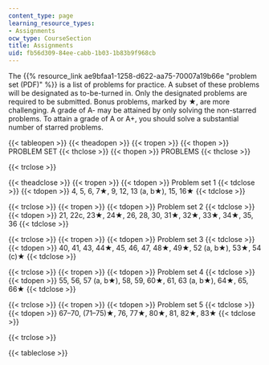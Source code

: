 ```yaml
---
content_type: page
learning_resource_types:
- Assignments
ocw_type: CourseSection
title: Assignments
uid: fb56d309-84ee-cabb-1b03-1b83b9f968cb
---
```


The {{% resource_link ae9bfaa1-1258-d622-aa75-70007a19b66e "problem set (PDF)" %}} is a list of problems for practice. A subset of these problems will be designated as to-be-turned in. Only the designated problems are required to be submitted. Bonus problems, marked by ★, are more challenging. A grade of A- may be attained by only solving the non-starred problems. To attain a grade of A or A+, you should solve a substantial number of starred problems.

{{< tableopen >}}
{{< theadopen >}}
{{< tropen >}}
{{< thopen >}}
PROBLEM SET
{{< thclose >}}
{{< thopen >}}
PROBLEMS
{{< thclose >}}

{{< trclose >}}

{{< theadclose >}}
{{< tropen >}}
{{< tdopen >}}
Problem set 1
{{< tdclose >}}
{{< tdopen >}}
4, 5, 6, 7★, 9, 12, 13 (a, b★), 15, 16★
{{< tdclose >}}

{{< trclose >}}
{{< tropen >}}
{{< tdopen >}}
Problem set 2
{{< tdclose >}}
{{< tdopen >}}
21, 22c, 23★, 24★, 26, 28, 30, 31★, 32★, 33★, 34★, 35, 36
{{< tdclose >}}

{{< trclose >}}
{{< tropen >}}
{{< tdopen >}}
Problem set 3
{{< tdclose >}}
{{< tdopen >}}
40, 41, 43, 44★, 45, 46, 47, 48★, 49★, 52 (a, b★), 53★, 54 (c)★
{{< tdclose >}}

{{< trclose >}}
{{< tropen >}}
{{< tdopen >}}
Problem set 4
{{< tdclose >}}
{{< tdopen >}}
55, 56, 57 (a, b★), 58, 59, 60★, 61, 63 (a, b★), 64★, 65, 66★
{{< tdclose >}}

{{< trclose >}}
{{< tropen >}}
{{< tdopen >}}
Problem set 5
{{< tdclose >}}
{{< tdopen >}}
67–70, (71–75)★, 76, 77★, 80★, 81, 82★, 83★
{{< tdclose >}}

{{< trclose >}}

{{< tableclose >}}